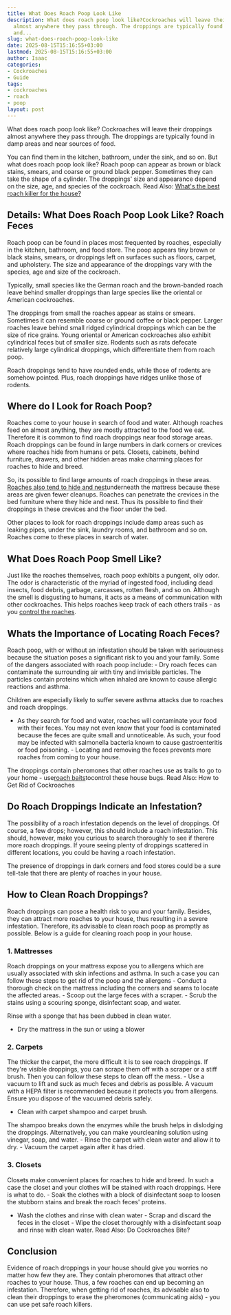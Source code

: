 ```yaml
---
title: What Does Roach Poop Look Like
description: What does roach poop look like?Cockroaches will leave their droppings
  almost anywhere they pass through. The droppings are typically found in damp areas
  and...
slug: what-does-roach-poop-look-like
date: 2025-08-15T15:16:55+03:00
lastmod: 2025-08-15T15:16:55+03:00
author: Isaac
categories:
- Cockroaches
- Guide
tags:
- cockroaches
- roach
- poop
layout: post
---
```

What does roach poop look like? Cockroaches will leave their droppings almost anywhere they pass through. The droppings are typically found in damp areas and near sources of food.

You can find them in the kitchen, bathroom, under the sink, and so on. But what does roach poop look like? Roach poop can appear as brown or black stains, smears, and coarse or ground black pepper. Sometimes they can take the shape of a cylinder. The droppings' size and appearance depend on the size, age, and species of the cockroach. Read Also: [What's the best roach killer for the house? ](https://pestpolicy.com/best-roach-killer-for-apartments/)

##  **Details: What Does Roach Poop Look Like? Roach Feces**

Roach poop can be found in places most frequented by roaches, especially in the kitchen, bathroom, and food store. The poop appears tiny brown or black stains, smears, or droppings left on surfaces such as floors, carpet, and upholstery. The size and appearance of the droppings vary with the species, age and size of the cockroach.

Typically, small species like the German roach and the brown-banded roach leave behind smaller droppings than large species like the oriental or American cockroaches.

The droppings from small the roaches appear as stains or smears. Sometimes it can resemble coarse or ground coffee or black pepper. Larger roaches leave behind small ridged cylindrical droppings which can be the size of rice grains. Young oriental or American cockroaches also exhibit cylindrical feces but of smaller size. Rodents such as rats defecate relatively large cylindrical droppings, which differentiate them from roach poop.

Roach droppings tend to have rounded ends, while those of rodents are somehow pointed. Plus, roach droppings have ridges unlike those of rodents.

##  **Where do I Look for Roach Poop?**

Roaches come to your house in search of food and water. Although roaches feed on almost anything, they are mostly attracted to the food we eat. Therefore it is common to find roach droppings near food storage areas. Roach droppings can be found in large numbers in dark corners or crevices where roaches hide from humans or pets. Closets, cabinets, behind furniture, drawers, and other hidden areas make charming places for roaches to hide and breed.

So, its possible to find large amounts of roach droppings in these areas. [Roaches also tend to hide and nest](https://pestpolicy.com/how-to-find-a-roach-nest/)underneath the mattress because these areas are given fewer cleanups. Roaches can penetrate the crevices in the bed furniture where they hide and nest. Thus its possible to find their droppings in these crevices and the floor under the bed.

Other places to look for roach droppings include damp areas such as leaking pipes, under the sink, laundry rooms, and bathroom and so on. Roaches come to these places in search of water.

##  **What Does Roach Poop Smell Like?**

Just like the roaches themselves, roach poop exhibits a pungent, oily odor. The odor is characteristic of the myriad of ingested food, including dead insects, food debris, garbage, carcasses, rotten flesh, and so on. Although the smell is disgusting to humans, it acts as a means of communication with other cockroaches. This helps roaches keep track of each others trails - as you [control the roaches](https://entomology.ca.uky.edu/ef614).

##  **Whats the Importance of Locating Roach Feces?**

Roach poop, with or without an infestation should be taken with seriousness because the situation poses a significant risk to you and your family. Some of the dangers associated with roach poop include: - Dry roach feces can contaminate the surrounding air with tiny and invisible particles. The particles contain proteins which when inhaled are known to cause allergic reactions and asthma.

Children are especially likely to suffer severe asthma attacks due to roaches and roach droppings.

- As they search for food and water, roaches will contaminate your food with their feces. You may not even know that your food is contaminated because the feces are quite small and unnoticeable. As such, your food may be infected with salmonella bacteria known to cause gastroenteritis or food poisoning. - Locating and removing the feces prevents more roaches from coming to your house.

The droppings contain pheromones that other roaches use as trails to go to your home - use[roach baits](https://pestpolicy.com/best-roach-bait/)tocontrol these house bugs. Read Also: How to Get Rid of Cockroaches

##  **Do Roach Droppings Indicate an Infestation?**

The possibility of a roach infestation depends on the level of droppings. Of course, a few drops; however, this should include a roach infestation. This should, however, make you curious to search thoroughly to see if therere more roach droppings. If youre seeing plenty of droppings scattered in different locations, you could be having a roach infestation.

The presence of droppings in dark corners and food stores could be a sure tell-tale that there are plenty of roaches in your house.

##  **How to Clean Roach Droppings?**

Roach droppings can pose a health risk to you and your family. Besides, they can attract more roaches to your house, thus resulting in a severe infestation. Therefore, its advisable to clean roach poop as promptly as possible. Below is a guide for cleaning roach poop in your house.

###  **1. Mattresses**

Roach droppings on your mattress expose you to allergens which are usually associated with skin infections and asthma. In such a case you can follow these steps to get rid of the poop and the allergens - Conduct a thorough check on the mattress including the corners and seams to locate the affected areas. - Scoop out the large feces with a scraper. - Scrub the stains using a scouring sponge, disinfectant soap, and water.

Rinse with a sponge that has been dubbed in clean water.

- Dry the mattress in the sun or using a blower

###  **2. Carpets**

The thicker the carpet, the more difficult it is to see roach droppings. If they're visible droppings, you can scrape them off with a scraper or a stiff brush. Then you can follow these steps to clean off the mess. - Use a vacuum to lift and suck as much feces and debris as possible. A vacuum with a HEPA filter is recommended because it protects you from allergens. Ensure you dispose of the vacuumed debris safely.

- Clean with carpet shampoo and carpet brush.

The shampoo breaks down the enzymes while the brush helps in dislodging the droppings. Alternatively, you can make yourcleaning solution using vinegar, soap, and water. - Rinse the carpet with clean water and allow it to dry. - Vacuum the carpet again after it has dried.

###  **3. Closets**

Closets make convenient places for roaches to hide and breed. In such a case the closet and your clothes will be stained with roach droppings. Here is what to do. - Soak the clothes with a block of disinfectant soap to loosen the stubborn stains and break the roach feces' proteins.

- Wash the clothes and rinse with clean water - Scrap and discard the feces in the closet - Wipe the closet thoroughly with a disinfectant soap and rinse with clean water. Read Also: Do Cockroaches Bite?

##  **Conclusion**

Evidence of roach droppings in your house should give you worries no matter how few they are. They contain pheromones that attract other roaches to your house. Thus, a few roaches can end up becoming an infestation. Therefore, when getting rid of roaches, its advisable also to clean their droppings to erase the pheromones (communicating aids) - you can use pet safe roach killers.
